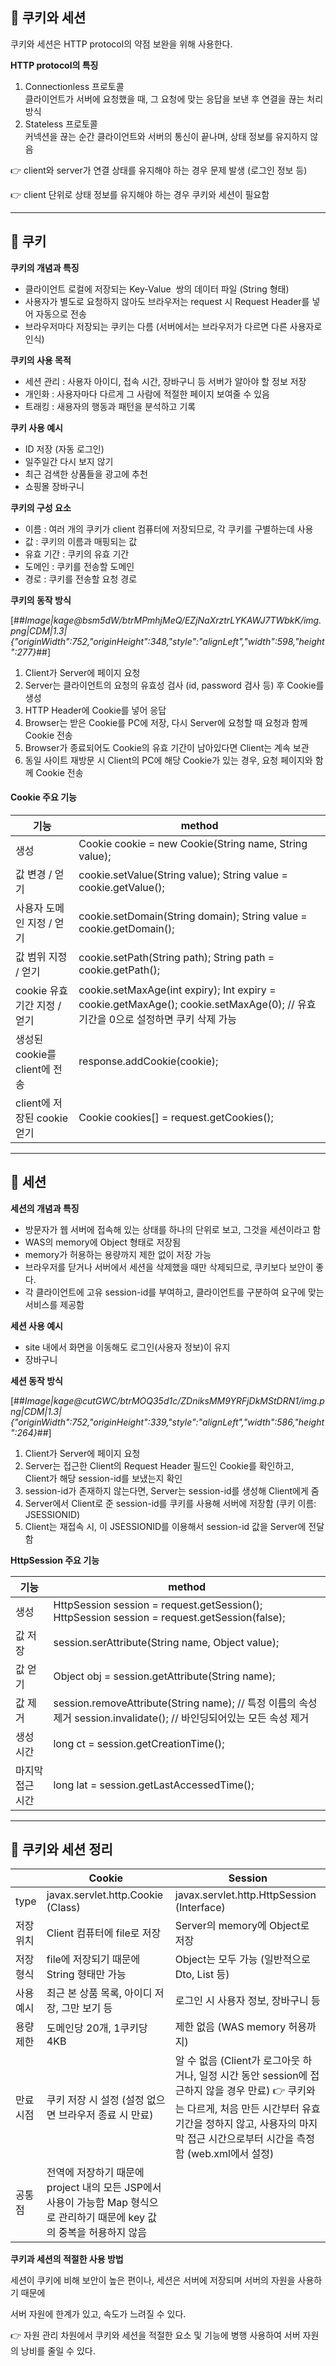 ## **📎 쿠키와 세션**

쿠키와 세션은 HTTP protocol의 약점 보완을 위해 사용한다.

**HTTP protocol의 특징**

1.  Connectionless 프로토콜  
    클라이언트가 서버에 요청했을 때, 그 요청에 맞는 응답을 보낸 후 연결을 끊는 처리방식
2.  Stateless 프로토콜  
    커넥션을 끊는 순간 클라이언트와 서버의 통신이 끝나며, 상태 정보를 유지하지 않음

👉 client와 server가 연결 상태를 유지해야 하는 경우 문제 발생 (로그인 정보 등)

👉 client 단위로 상태 정보를 유지해야 하는 경우 쿠키와 세션이 필요함

---

## **📎 쿠키**

**쿠키의 개념과 특징**

- 클라이언트 로컬에 저장되는 Key-Value  쌍의 데이터 파일 (String 형태)
- 사용자가 별도로 요청하지 않아도 브라우저는 request 시 Request Header를 넣어 자동으로 전송
- 브라우저마다 저장되는 쿠키는 다름 (서버에서는 브라우저가 다르면 다른 사용자로 인식)

**쿠키의 사용 목적**

- 세션 관리 : 사용자 아이디, 접속 시간, 장바구니 등 서버가 알아야 할 정보 저장
- 개인화 : 사용자마다 다르게 그 사람에 적절한 페이지 보여줄 수 있음
- 트래킹 : 새용자의 행동과 패턴을 분석하고 기록

**쿠키 사용 예시**

- ID 저장 (자동 로그인)
- 일주일간 다시 보지 않기
- 최근 검색한 상품들을 광고에 추천
- 쇼핑몰 장바구니

**쿠키의 구성 요소**

- 이름 : 여러 개의 쿠키가 client 컴퓨터에 저장되므로, 각 쿠키를 구별하는데 사용
- 값 : 쿠키의 이름과 매핑되는 값
- 유효 기간 : 쿠키의 유효 기간
- 도메인 : 쿠키를 전송할 도메인
- 경로 : 쿠키를 전송할 요청 경로

**쿠키의 동작 방식**

[##_Image|kage@bsm5dW/btrMPmhjMeQ/EZjNaXrztrLYKAWJ7TWbkK/img.png|CDM|1.3|{"originWidth":752,"originHeight":348,"style":"alignLeft","width":598,"height":277}_##]

1.  Client가 Server에 페이지 요청
2.  Server는 클라이언트의 요청의 유효성 검사 (id, password 검사 등) 후 Cookie를 생성
3.  HTTP Header에 Cookie를 넣어 응답
4.  Browser는 받은 Cookie를 PC에 저장, 다시 Server에 요청할 때 요청과 함께 Cookie 전송
5.  Browser가 종료되어도 Cookie의 유효 기간이 남아있다면 Client는 계속 보관
6.  동일 사이트 재방문 시 Client의 PC에 해당 Cookie가 있는 경우, 요청 페이지와 함께 Cookie 전송

#### **Cookie 주요 기능**

| 기능                          | method                                                                                                                           |
| ----------------------------- | -------------------------------------------------------------------------------------------------------------------------------- |
| 생성                          | Cookie cookie = new Cookie(String name, String value);                                                                           |
| 값 변경 / 얻기                | cookie.setValue(String value); String value = cookie.getValue();                                                                 |
| 사용자 도메인 지정 / 얻기     | cookie.setDomain(String domain); String value = cookie.getDomain();                                                              |
| 값 범위 지정 / 얻기           | cookie.setPath(String path); String path = cookie.getPath();                                                                     |
| cookie 유효 기간 지정 / 얻기  | cookie.setMaxAge(int expiry); Int expiry = cookie.getMaxAge(); cookie.setMaxAge(0); // 유효 기간을 0으로 설정하면 쿠키 삭제 가능 |
| 생성된 cookie를 client에 전송 | response.addCookie(cookie);                                                                                                      |
| client에 저장된 cookie 얻기   | Cookie cookies\[\] = request.getCookies();                                                                                       |

---

## **📎 세션**

**세션의 개념과 특징**

- 방문자가 웹 서버에 접속해 있는 상태를 하나의 단위로 보고, 그것을 세션이라고 함
- WAS의 memory에 Object 형태로 저장됨
- memory가 허용하는 용량까지 제한 없이 저장 가능
- 브라우저를 닫거나 서버에서 세션을 삭제했을 때만 삭제되므로, 쿠키보다 보안이 좋다.
- 각 클라이언트에 고유 session-id를 부여하고, 클라이언트를 구분하여 요구에 맞는 서비스를 제공함

**세션 사용 예시**

- site 내에서 화면을 이동해도 로그인(사용자 정보)이 유지
- 장바구니

**세션 동작 방식**

[##_Image|kage@cutGWC/btrMOQ35d1c/ZDniksMM9YRFjDkMStDRN1/img.png|CDM|1.3|{"originWidth":752,"originHeight":339,"style":"alignLeft","width":586,"height":264}_##]

1.  Client가 Server에 페이지 요청
2.  Server는 접근한 Client의 Request Header 필드인 Cookie를 확인하고,  
    Client가 해당 session-id를 보냈는지 확인
3.  session-id가 존재하지 않는다면, Server는 session-id를 생성해 Client에게 줌
4.  Server에서 Client로 준 session-id를 쿠키를 사용해 서버에 저장함 (쿠키 이름: JSESSIONID)
5.  Client는 재접속 시, 이 JSESSIONID를 이용해서 session-id 값을 Server에 전달함

**HttpSession 주요 기능**

| 기능             | method                                                                                                                |
| ---------------- | --------------------------------------------------------------------------------------------------------------------- |
| 생성             | HttpSession session = request.getSession(); HttpSession session = request.getSession(false);                          |
| 값 저장          | session.serAttribute(String name, Object value);                                                                      |
| 값 얻기          | Object obj = session.getAttribute(String name);                                                                       |
| 값 제거          | session.removeAttribute(String name); // 특정 이름의 속성 제거 session.invalidate(); // 바인딩되어있는 모든 속성 제거 |
| 생성 시간        | long ct = session.getCreationTime();                                                                                  |
| 마지막 접근 시간 | long lat = session.getLastAccessedTime();                                                                             |

---

## **📎 쿠키와 세션 정리**

|           | Cookie                                                                                                                    | Session                                                                                                                                                                                                                    |
| --------- | ------------------------------------------------------------------------------------------------------------------------- | -------------------------------------------------------------------------------------------------------------------------------------------------------------------------------------------------------------------------- |
| type      | javax.servlet.http.Cookie (Class)                                                                                         | javax.servlet.http.HttpSession (Interface)                                                                                                                                                                                 |
| 저장 위치 | Client 컴퓨터에 file로 저장                                                                                               | Server의 memory에 Object로 저장                                                                                                                                                                                            |
| 저장 형식 | file에 저장되기 때문에 String 형태만 가능                                                                                 | Object는 모두 가능 (일반적으로 Dto, List 등)                                                                                                                                                                               |
| 사용 예시 | 최근 본 상품 목록, 아이디 저장, 그만 보기 등                                                                              | 로그인 시 사용자 정보, 장바구니 등                                                                                                                                                                                         |
| 용량 제한 | 도메인당 20개, 1쿠키당 4KB                                                                                                | 제한 없음 (WAS memory 허용까지)                                                                                                                                                                                            |
| 만료 시점 | 쿠키 저장 시 설정 (설정 없으면 브라우저 종료 시 만료)                                                                     | 알 수 없음 (Client가 로그아웃 하거나, 일정 시간 동안 session에 접근하지 않을 경우 만료) 👉 쿠키와는 다르게, 처음 만든 시간부터 유효 기간을 정하지 않고, 사용자의 마지막 접근 시간으로부터 시간을 측정함 (web.xml에서 설정) |
| 공통점    | 전역에 저장하기 때문에 project 내의 모든 JSP에서 사용이 가능함 Map 형식으로 관리하기 때문에 key 값의 중복을 허용하지 않음 |                                                                                                                                                                                                                            |

**쿠키과 세션의 적절한 사용 방법**

세션이 쿠키에 비해 보안이 높은 편이나, 세션은 서버에 저장되며 서버의 자원을 사용하기 때문에

서버 자원에 한계가 있고, 속도가 느려질 수 있다.

👉 자원 관리 차원에서 쿠키와 세션을 적절한 요소 및 기능에 병행 사용하여 서버 자원의 낭비를 줄일 수 있다.
